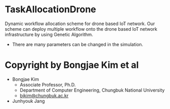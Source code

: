 # TaskAllocationDrone
Dynamic workflow allocation scheme for drone based IoT network.
Our scheme can deploy multiple workflow onto the drone based IoT network infrastructure by using Genetic Algorithm.

- There are many parameters can be changed in the simulation.

# Copyright by Bongjae Kim et al
- Bongjae Kim
    * Associate Professor, Ph.D.
    * Department of Computer Engineering, Chungbuk National University
    * bjkim@chungbuk.ac.kr
- Junhyouk Jang
